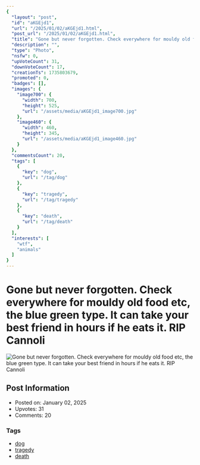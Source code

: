 ```yaml
---
{
  "layout": "post",
  "id": "aKGEjd1",
  "url": "/2025/01/02/aKGEjd1.html",
  "post_url": "/2025/01/02/aKGEjd1.html",
  "title": "Gone but never forgotten. Check everywhere for mouldy old food etc, the blue green type. It can take your best friend in hours if he eats it. RIP Cannoli",
  "description": "",
  "type": "Photo",
  "nsfw": 0,
  "upVoteCount": 31,
  "downVoteCount": 17,
  "creationTs": 1735803679,
  "promoted": 0,
  "badges": [],
  "images": {
    "image700": {
      "width": 700,
      "height": 525,
      "url": "/assets/media/aKGEjd1_image700.jpg"
    },
    "image460": {
      "width": 460,
      "height": 345,
      "url": "/assets/media/aKGEjd1_image460.jpg"
    }
  },
  "commentsCount": 20,
  "tags": [
    {
      "key": "dog",
      "url": "/tag/dog"
    },
    {
      "key": "tragedy",
      "url": "/tag/tragedy"
    },
    {
      "key": "death",
      "url": "/tag/death"
    }
  ],
  "interests": [
    "wtf",
    "animals"
  ]
}
---
```


# Gone but never forgotten. Check everywhere for mouldy old food etc, the blue green type. It can take your best friend in hours if he eats it. RIP Cannoli

![Gone but never forgotten. Check everywhere for mouldy old food etc, the blue green type. It can take your best friend in hours if he eats it. RIP Cannoli](/assets/media/aKGEjd1_image700.jpg)

## Post Information

- Posted on: January 02, 2025
- Upvotes: 31
- Comments: 20

### Tags

- [dog](/tag/dog)
- [tragedy](/tag/tragedy)
- [death](/tag/death)
